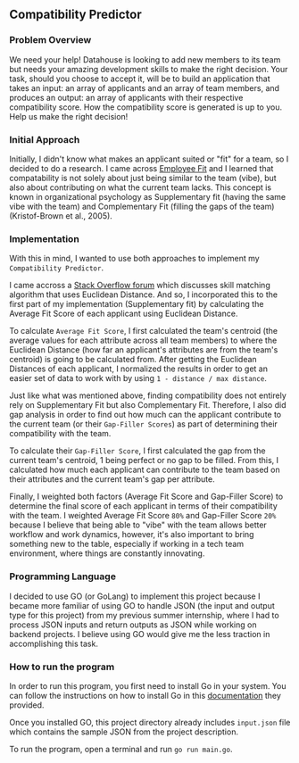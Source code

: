## Compatibility Predictor

### Problem Overview

We need your help! Datahouse is looking to add new members to its team but needs your
amazing development skills to make the right decision. Your task, should you choose to accept it,
will be to build an application that takes an input: an array of applicants and an array of team
members, and produces an output: an array of applicants with their respective compatibility
score. How the compatibility score is generated is up to you. Help us make the right decision!

### Initial Approach

Initially, I didn't know what makes an applicant suited or "fit" for a team, so I decided to do a research.
I came across <a href="https://www.qic-wd.org/umbrella-summary/employee-fit">Employee Fit</a> and I learned that
compatability is not solely about just being similar to the team (vibe), but also about contributing on what the current team lacks.
This concept is known in organizational psychology as Supplementary fit (having the same vibe with the team) and Complementary Fit (filling the gaps of the team) (Kristof-Brown et al., 2005).

### Implementation

With this in mind, I wanted to use both approaches to implement my `Compatibility Predictor`.

I came accross a <a href="https://stackoverflow.com/questions/10561700/skill-matching-algorithm#:~:text=A%20more%20accurate%20method%20for,coordinate%20to%20the%20passed%20in">Stack Overflow forum</a> which discusses skill matching algorithm that uses Euclidean Distance. And so, I incorporated this to the first part of my implementation (Supplementary fit) by calculating the Average Fit Score of each applicant using Euclidean Distance.

To calculate `Average Fit Score`, I first calculated the team's centroid (the average values for each attribute across all team members) to where the Euclidean Distance (how far an applicant's attributes are from the team's centroid) is going to be calculated from. After getting the Euclidean Distances of each applicant, I normalized the results in order to get an easier set of data to work with by using `1 - distance / max distance`.

Just like what was mentioned above, finding compatibility does not entirely rely on Supplementary Fit but also Complementary Fit. Therefore, I also did gap analysis in order to find out how much can the applicant contribute to the current team (or their `Gap-Filler Scores`) as part of determining their compatibility with the team.

To calculate their `Gap-Filler Score`, I first calculated the gap from the current team's centroid, 1 being perfect or no gap to be filled. From this, I calculated how much each applicant can contribute to the team based on their attributes and the current team's gap per attribute.

Finally, I weighted both factors (Average Fit Score and Gap-Filler Score) to determine the final score of each applicant in terms of their compatibility with the team. I weighted Average Fit Score `80%` and Gap-Filler Score `20%` because I believe that being able to "vibe" with the team allows better workflow and work dynamics, however, it's also important to bring something new to the table, especially if working in a tech team environment, where things are constantly innovating.

### Programming Language

I decided to use GO (or GoLang) to implement this project because I became more familiar of using GO to handle JSON (the input and output type for this project) from my previous summer internship, where I had to process JSON inputs and return outputs as JSON while working on backend projects. I believe using GO would give me the less traction in accomplishing this task.

### How to run the program

In order to run this program, you first need to install Go in your system. You can follow the instructions on how to install Go in this <a href="https://go.dev/doc/install">documentation</a> they provided.

Once you installed GO, this project directory already includes `input.json` file which contains the sample JSON from the project description.

To run the program, open a terminal and run `go run main.go`.
